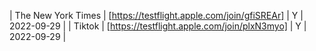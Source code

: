 | The New York Times | [https://testflight.apple.com/join/gfiSREAr] | Y | 2022-09-29 |
| Tiktok | [https://testflight.apple.com/join/plxN3myo] | Y | 2022-09-29 |
